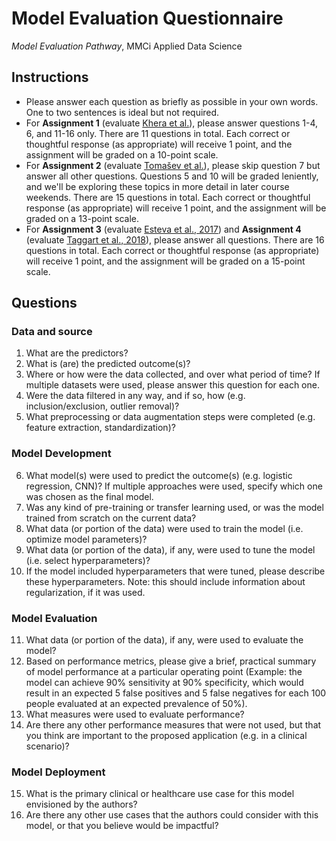 # Model Evaluation Questionnaire
*Model Evaluation Pathway*, MMCi Applied Data Science

## Instructions

- Please answer each question as briefly as possible in your own words. One to two sentences is ideal but not required.
- For **Assignment 1** (evaluate [Khera et al.](https://jamanetwork.com/journals/jamacardiology/fullarticle/2777055)), please answer questions 1-4, 6, and 11-16 only. There are 11 questions in total. Each correct or thoughtful response (as appropriate) will receive 1 point, and the assignment will be graded on a 10-point scale.
- For **Assignment 2** (evaluate [Tomašev et al.](https://www.ncbi.nlm.nih.gov/pmc/articles/PMC6722431/)), please skip question 7 but answer all other questions. Questions 5 and 10 will be graded leniently, and we'll be exploring these topics in more detail in later course weekends. There are 15 questions in total. Each correct or thoughtful response (as appropriate) will receive 1 point, and the assignment will be graded on a 13-point scale.
- For **Assignment 3** (evaluate [Esteva et al., 2017](https://www.nature.com/articles/nature21056)) and **Assignment 4** (evaluate [Taggart et al., 2018](https://jamanetwork.com/journals/jamanetworkopen/fullarticle/2706498)), please answer all questions. There are 16 questions in total. Each correct or thoughtful response (as appropriate) will receive 1 point, and the assignment will be graded on a 15-point scale.

## Questions

### Data and source

1. What are the predictors?
2. What is (are) the predicted outcome(s)?
3. Where or how were the data collected, and over what period of time? If multiple datasets were used, please answer this question for each one.
4. Were the data filtered in any way, and if so, how (e.g. inclusion/exclusion, outlier removal)?
5. What preprocessing or data augmentation steps were completed (e.g. feature extraction, standardization)?

### Model Development

6. What model(s) were used to predict the outcome(s) (e.g. logistic regression, CNN)? If multiple approaches were used, specify which one was chosen as the final model.
7. Was any kind of pre-training or transfer learning used, or was the model trained from scratch on the current data?
8. What data (or portion of the data) were used to train the model (i.e. optimize model parameters)?
9. What data (or portion of the data), if any, were used to tune the model (i.e. select hyperparameters)?
10. If the model included hyperparameters that were tuned, please describe these hyperparameters. Note: this should include information about regularization, if it was used.

### Model Evaluation

11. What data (or portion of the data), if any, were used to evaluate the model?
12. Based on performance metrics, please give a brief, practical summary of model performance at a particular operating point (Example: the model can achieve 90% sensitivity at 90% specificity, which would result in an expected 5 false positives and 5 false negatives for each 100 people evaluated at an expected prevalence of 50%).
13. What measures were used to evaluate performance?
14. Are there any other performance measures that were not used, but that you think are important to the proposed application (e.g. in a clinical scenario)?

### Model Deployment

15. What is the primary clinical or healthcare use case for this model envisioned by the authors?
16. Are there any other use cases that the authors could consider with this model, or that you believe would be impactful?
